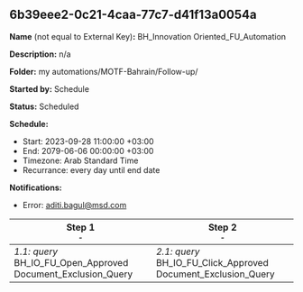 ## 6b39eee2-0c21-4caa-77c7-d41f13a0054a

**Name** (not equal to External Key)**:** BH_Innovation Oriented_FU_Automation

**Description:** n/a

**Folder:** my automations/MOTF-Bahrain/Follow-up/

**Started by:** Schedule

**Status:** Scheduled

**Schedule:**

* Start: 2023-09-28 11:00:00 +03:00
* End: 2079-06-06 00:00:00 +03:00
* Timezone: Arab Standard Time
* Recurrance: every day until end date

**Notifications:**

* Error: aditi.bagul@msd.com

| Step 1<br>_<small>-</small>_ | Step 2<br>_<small>-</small>_ |
| --- | --- |
| _1.1: query_<br>BH_IO_FU_Open_Approved Document_Exclusion_Query | _2.1: query_<br>BH_IO_FU_Click_Approved Document_Exclusion_Query |
